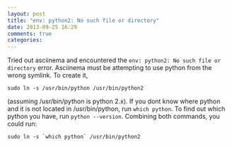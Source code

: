 ```yaml
---
layout: post
title: "env: python2: No such file or directory"
date: 2013-09-25 16:29
comments: true
categories:
---
```

Tried out asciinema and encountered the ```env: python2: No such file or directory``` error. Asciinema must be attempting to use python from the wrong symlink. To create it,
```
sudo ln -s /usr/bin/python /usr/bin/python2
```
(assuming /usr/bin/python is python 2.x). If you dont know where python and it is not located in /usr/bin/python, run ```which python```. To find out which python you have, run ```python --version```. Combining both commands, you could run:
```
sudo ln -s `which python` /usr/bin/python2
```
